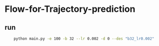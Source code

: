 # Flow-for-Trajectory-prediction

## run
```bash
    python main.py -e 100 -b 32 --lr 0.002 -d 0 --des "b32_lr0.002"
```
